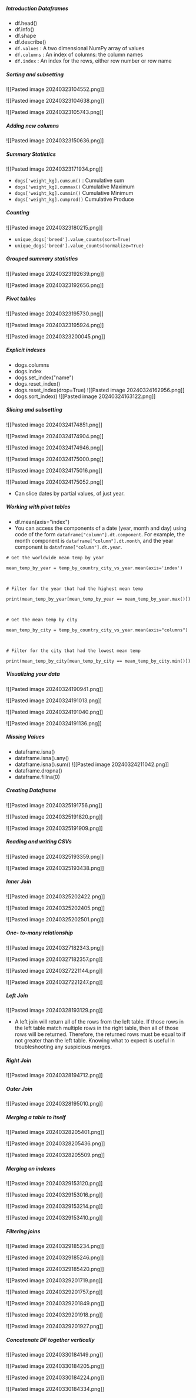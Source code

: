 ##### Introduction Dataframes
- df.head()
- df.info()
- df.shape
- df.describe()
- `df.values` : A two dimensional NumPy array of values
- `df.columns` : An index of columns: the column names
- `df.index` : An index for the rows, either row number or row name

##### Sorting and subsetting

![[Pasted image 20240323104552.png]]


![[Pasted image 20240323104638.png]]

![[Pasted image 20240323105743.png]]

##### Adding new columns

![[Pasted image 20240323150636.png]]

##### Summary Statistics

![[Pasted image 20240323171934.png]]

- `dogs['weight_kg].cumsum()` : Cumulative sum
- `dogs['weight_kg].cummax()` Cumulative Maximum
- `dogs['weight_kg].cummin()` Cumulative Minimum
- `dogs['weight_kg].cumprod()` Cumulative Produce

##### Counting

![[Pasted image 20240323180215.png]]

- `unique_dogs['breed'].value_counts(sort=True)`
- `unique_dogs['breed'].value_counts(normalize=True)` 

##### Grouped summary statistics

![[Pasted image 20240323192639.png]]

![[Pasted image 20240323192656.png]]

##### Pivot tables

![[Pasted image 20240323195730.png]]

![[Pasted image 20240323195924.png]]

![[Pasted image 20240323200045.png]]

##### Explicit indexes

- dogs.columns
- dogs.index
- dogs.set_index("name")
- dogs.reset_index()
- dogs.reset_index(drop=True)
![[Pasted image 20240324162956.png]]
- dogs.sort_index()
![[Pasted image 20240324163122.png]]

##### Slicing and subsetting 

![[Pasted image 20240324174851.png]]

![[Pasted image 20240324174904.png]]

![[Pasted image 20240324174946.png]]

![[Pasted image 20240324175000.png]]

![[Pasted image 20240324175016.png]]

![[Pasted image 20240324175052.png]]

- Can slice dates by partial values, of just year.

##### Working with pivot tables

- df.mean(axis="index")
- You can access the components of a date (year, month and day) using code of the form `dataframe["column"].dt.component`. For example, the month component is `dataframe["column"].dt.month`, and the year component is `dataframe["column"].dt.year`.
```
# Get the worldwide mean temp by year

mean_temp_by_year = temp_by_country_city_vs_year.mean(axis='index')

  

# Filter for the year that had the highest mean temp

print(mean_temp_by_year[mean_temp_by_year == mean_temp_by_year.max()])

  

# Get the mean temp by city

mean_temp_by_city = temp_by_country_city_vs_year.mean(axis="columns")

  

# Filter for the city that had the lowest mean temp

print(mean_temp_by_city[mean_temp_by_city == mean_temp_by_city.min()])
```

##### Visualizing your data

![[Pasted image 20240324190941.png]]

![[Pasted image 20240324191013.png]]

![[Pasted image 20240324191040.png]]

![[Pasted image 20240324191136.png]]

##### Missing Values

- dataframe.isna()
- dataframe.isna().any()
- dataframe.isna().sum()
![[Pasted image 20240324211042.png]]
- dataframe.dropna()
- dataframe.fillna(0)

##### Creating Dataframe

![[Pasted image 20240325191756.png]]

![[Pasted image 20240325191820.png]]

![[Pasted image 20240325191909.png]]

##### Reading and writing CSVs

![[Pasted image 20240325193359.png]]

![[Pasted image 20240325193438.png]]

##### Inner Join

![[Pasted image 20240325202422.png]]

![[Pasted image 20240325202405.png]]

![[Pasted image 20240325202501.png]]

##### One- to-many relationship
![[Pasted image 20240327182343.png]]

![[Pasted image 20240327182357.png]]

![[Pasted image 20240327221144.png]]

![[Pasted image 20240327221247.png]]

##### Left Join

![[Pasted image 20240328193129.png]]

- A left join will return all of the rows from the left table. If those rows in the left table match multiple rows in the right table, then all of those rows will be returned. Therefore, the returned rows must be equal to if not greater than the left table. Knowing what to expect is useful in troubleshooting any suspicious merges.

##### Right Join

![[Pasted image 20240328194712.png]]

##### Outer Join

![[Pasted image 20240328195010.png]]

##### Merging a table to itself

![[Pasted image 20240328205401.png]]

![[Pasted image 20240328205436.png]]

![[Pasted image 20240328205509.png]]

##### Merging on indexes

![[Pasted image 20240329153120.png]]


![[Pasted image 20240329153016.png]]

![[Pasted image 20240329153214.png]]

![[Pasted image 20240329153410.png]]

##### Filtering joins

![[Pasted image 20240329185234.png]]

![[Pasted image 20240329185246.png]]

![[Pasted image 20240329185420.png]]

![[Pasted image 20240329201719.png]]

![[Pasted image 20240329201757.png]]

![[Pasted image 20240329201849.png]]

![[Pasted image 20240329201918.png]]

![[Pasted image 20240329201927.png]]

##### Concatenate DF together vertically

![[Pasted image 20240330184149.png]]

![[Pasted image 20240330184205.png]]

![[Pasted image 20240330184224.png]]

![[Pasted image 20240330184334.png]]

